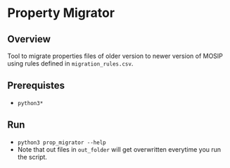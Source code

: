 # Property Migrator

## Overview
Tool to migrate properties files of older version to newer version of MOSIP using rules defined in `migration_rules.csv`.

## Prerequistes
* `python3*`

## Run
* `python3 prop_migrator --help`
* Note that out files in `out_folder` will get overwritten everytime you run the script.


